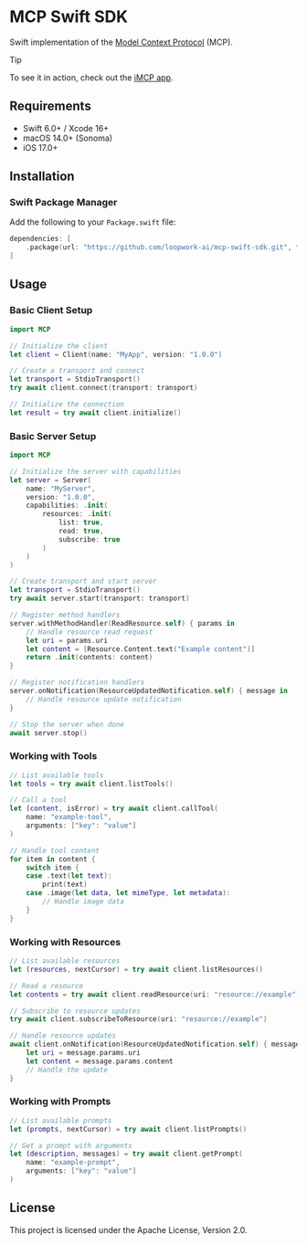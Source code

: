 # MCP Swift SDK

Swift implementation of the [Model Context Protocol][mcp] (MCP).

> [!TIP]
> To see it in action, check out the [iMCP app](https://iMCP.app/?ref=mcp-swift-sdk).

## Requirements

- Swift 6.0+ / Xcode 16+
- macOS 14.0+ (Sonoma)
- iOS 17.0+

## Installation

### Swift Package Manager

Add the following to your `Package.swift` file:

```swift
dependencies: [
    .package(url: "https://github.com/loopwork-ai/mcp-swift-sdk.git", from: "0.3.0")
]
```

## Usage

### Basic Client Setup

```swift
import MCP

// Initialize the client
let client = Client(name: "MyApp", version: "1.0.0")

// Create a transport and connect
let transport = StdioTransport()
try await client.connect(transport: transport)

// Initialize the connection
let result = try await client.initialize()
```

### Basic Server Setup

```swift
import MCP

// Initialize the server with capabilities
let server = Server(
    name: "MyServer", 
    version: "1.0.0",
    capabilities: .init(
        resources: .init(
            list: true,
            read: true,
            subscribe: true
        )
    )
)

// Create transport and start server
let transport = StdioTransport()
try await server.start(transport: transport)

// Register method handlers
server.withMethodHandler(ReadResource.self) { params in
    // Handle resource read request
    let uri = params.uri
    let content = [Resource.Content.text("Example content")]
    return .init(contents: content)
}

// Register notification handlers
server.onNotification(ResourceUpdatedNotification.self) { message in
    // Handle resource update notification
}

// Stop the server when done
await server.stop()
```

### Working with Tools

```swift
// List available tools
let tools = try await client.listTools()

// Call a tool
let (content, isError) = try await client.callTool(
    name: "example-tool", 
    arguments: ["key": "value"]
)

// Handle tool content
for item in content {
    switch item {
    case .text(let text):
        print(text)
    case .image(let data, let mimeType, let metadata):
        // Handle image data
    }
}
```

### Working with Resources

```swift
// List available resources
let (resources, nextCursor) = try await client.listResources()

// Read a resource
let contents = try await client.readResource(uri: "resource://example")

// Subscribe to resource updates
try await client.subscribeToResource(uri: "resource://example")

// Handle resource updates
await client.onNotification(ResourceUpdatedNotification.self) { message in
    let uri = message.params.uri
    let content = message.params.content
    // Handle the update
}
```

### Working with Prompts

```swift
// List available prompts
let (prompts, nextCursor) = try await client.listPrompts()

// Get a prompt with arguments
let (description, messages) = try await client.getPrompt(
    name: "example-prompt",
    arguments: ["key": "value"]
)
```

## License

This project is licensed under the Apache License, Version 2.0.

[mcp]: https://modelcontextprotocol.io
